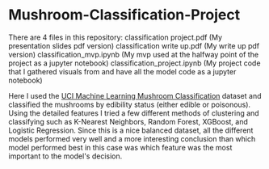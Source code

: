 # Mushroom-Classification-Project

There are 4 files in this repository:
classification project.pdf (My presentation slides pdf version)
classification write up.pdf (My write up pdf version)
classification_mvp.ipynb (My mvp used at the halfway point of the project as a jupyter notebook)
classification_project.ipynb (My project code that I gathered visuals from and have all the model code as a jupyter notebook)


Here I used the [UCI Machine Learning Mushroom Classification](https://www.kaggle.com/datasets/uciml/mushroom-classification?resource=download) dataset and
classified the mushrooms by edibility status (either edible or poisonous).  Using the detailed features I tried a few different methods of clustering and classifying
such as K-Nearest Neighbors, Random Forest, XGBoost, and Logistic Regression.  Since this is a nice balanced dataset, all the different models performed  very well
and a more interesting conclusion than which model performed best in this case was which feature was the most important to the model's decision.
